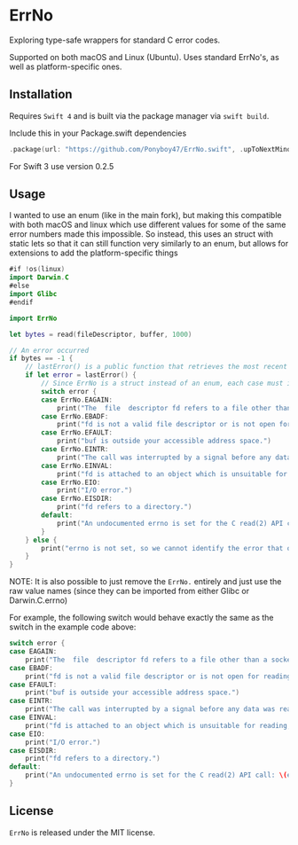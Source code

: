 # ErrNo

Exploring type-safe wrappers for standard C error codes.

Supported on both macOS and Linux (Ubuntu). Uses standard ErrNo's, as well as platform-specific ones.

## Installation

Requires `Swift 4` and is built via the package manager via `swift build`.

Include this in your Package.swift dependencies
```swift
.package(url: "https://github.com/Ponyboy47/ErrNo.swift", .upToNextMinor(from: "0.3.0"))
```
For Swift 3 use version 0.2.5

## Usage

I wanted to use an enum (like in the main fork), but making this compatible with both macOS and linux which use different values for some of the same error numbers made this impossible.
So instead, this uses an struct with static lets so that it can still function very similarly to an enum, but allows for extensions to add the platform-specific things
```swift
#if !os(linux)
import Darwin.C
#else
import Glibc
#endif

import ErrNo

let bytes = read(fileDescriptor, buffer, 1000)

// An error occurred
if bytes == -1 {
    // lastError() is a public function that retrieves the most recent errno (if it is set) and returns an ErrNo struct
    if let error = lastError() {
        // Since ErrNo is a struct instead of an enum, each case must include the `ErrNo` before the .value
        switch error {
        case ErrNo.EAGAIN:
            print("The  file  descriptor fd refers to a file other than a socket and has been marked nonblocking, and the read would block.")
        case ErrNo.EBADF:
            print("fd is not a valid file descriptor or is not open for reading.")
        case ErrNo.EFAULT:
            print("buf is outside your accessible address space.")
        case ErrNo.EINTR:
            print("The call was interrupted by a signal before any data was read; see signal(7).")
        case ErrNo.EINVAL:
            print("fd is attached to an object which is unsuitable for reading; or the file was opened with the O_DIRECT flag, and either the address specified in buf, the value specified in count, or the current file off‐set is not suitably aligned.")
        case ErrNo.EIO:
            print("I/O error.")
        case ErrNo.EISDIR:
            print("fd refers to a directory.")
        default:
            print("An undocumented errno is set for the C read(2) API call: \(error)")
        }
    } else {
        print("errno is not set, so we cannot identify the error that occurred in the C layer.")
    }
}
```
NOTE: It is also possible to just remove the `ErrNo.` entirely and just use the raw value names (since they can be imported from either Glibc or Darwin.C.errno)

For example, the following switch would behave exactly the same as the switch in the example code above:
```swift
switch error {
case EAGAIN:
    print("The  file  descriptor fd refers to a file other than a socket and has been marked nonblocking, and the read would block.")
case EBADF:
    print("fd is not a valid file descriptor or is not open for reading.")
case EFAULT:
    print("buf is outside your accessible address space.")
case EINTR:
    print("The call was interrupted by a signal before any data was read; see signal(7).")
case EINVAL:
    print("fd is attached to an object which is unsuitable for reading; or the file was opened with the O_DIRECT flag, and either the address specified in buf, the value specified in count, or the current file off‐set is not suitably aligned.")
case EIO:
    print("I/O error.")
case EISDIR:
    print("fd refers to a directory.")
default:
    print("An undocumented errno is set for the C read(2) API call: \(error)")
}
```


## License

`ErrNo` is released under the MIT license.
